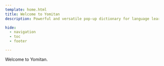 ```yaml
---
template: home.html
title: Welcome to Yomitan
description: Powerful and versatile pop-up dictionary for language learning used by 90,000+ language learners.

hide:
  - navigation
  - toc
  - footer

---
```


Welcome to Yomitan.